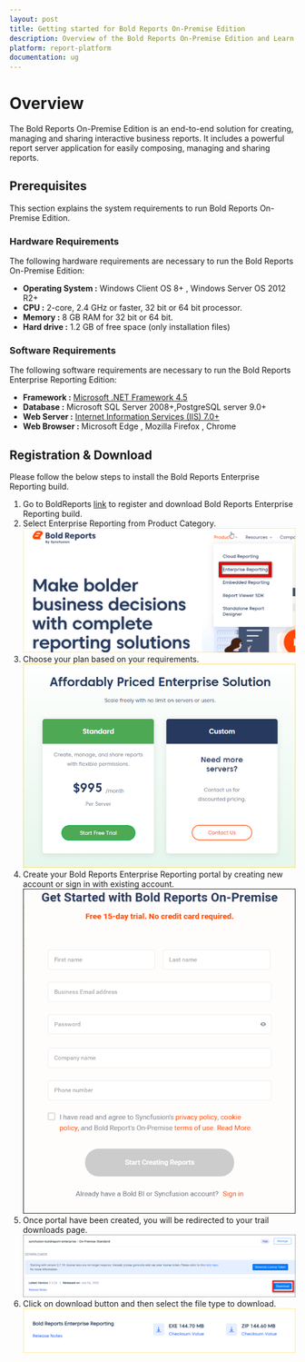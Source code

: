 ```yaml
---
layout: post
title: Getting started for Bold Reports On-Premise Edition
description: Overview of the Bold Reports On-Premise Edition and Learn what are the system requirements to deploy Bold Reports On-Premise in your machine.
platform: report-platform
documentation: ug
---
```


# Overview

The Bold Reports On-Premise Edition is an end-to-end solution for creating, managing and sharing interactive business reports. It includes a powerful report server application for easily composing, managing and sharing reports.

## Prerequisites

This section explains the system requirements to run Bold Reports On-Premise Edition.

### Hardware Requirements

The following hardware requirements are necessary to run the Bold Reports On-Premise Edition:
* **Operating System :**  Windows Client OS 8+ , Windows Server OS 2012 R2+
* **CPU :** 2-core, 2.4 GHz or faster, 32 bit or 64 bit processor.
* **Memory :** 8 GB RAM for 32 bit or 64 bit.
* **Hard drive :** 1.2 GB of free space (only installation files)

### Software Requirements

The following software requirements are necessary to run the Bold Reports Enterprise Reporting Edition:
* **Framework :** [Microsoft .NET Framework 4.5](https://www.microsoft.com/en-in/download/details.aspx?id=30653)
* **Database :** Microsoft SQL Server 2008+,PostgreSQL server 9.0+
* **Web Server :** [Internet Information Services (IIS) 7.0+](https://en.wikipedia.org/wiki/Internet_Information_Services)
* **Web Browser :** Microsoft Edge , Mozilla Firefox , Chrome

## Registration & Download

Please follow the below steps to install the Bold Reports Enterprise Reporting build.
1. Go to BoldReports [link](https://www.boldreports.com/) to register and download Bold Reports Enterprise Reporting build.
2. Select Enterprise Reporting from Product Category.
![Bold Reports On-Premise Plans](/static/assets/on-premise/images/getting-started/trail-page.png)
3. Choose your plan based on your requirements.
![Bold Reports Trail Plans Page](/static/assets/on-premise/images/getting-started/trail-plans.png)
4. Create your Bold Reports Enterprise Reporting portal by creating new account or sign in with existing account.
![Bold Reports Portal Registration](/static/assets/on-premise/images/getting-started/portal-registration.png)
5. Once portal have been created, you will be redirected to your trail downloads page.
![Bold Reports download option](/static/assets/on-premise/images/getting-started/download-option.png)
6. Click on download button and then select the file type to download.
![Bold Reports download setup](/static/assets/on-premise/images/getting-started/download-setup.png)